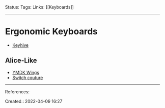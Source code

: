 Status: 
Tags: 
Links: [[Keyboards]]
___

# Ergonomic Keyboards
- [Keyhive](https://keyhive.xyz/shop)
## Alice-Like
- [YMDK Wings](https://ymdkey.com/products/ymdk-wings-aluminum-cnc-top-bottom-qmk-pcb-full-assembly-keyboard-jade-navy-cream-switches)
- [Switch couture](https://switchcouture.com/products/switch-couture-acrylic-alice-style-chassis-1)

___
References:

Created:: 2022-04-09 16:27
